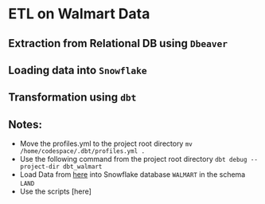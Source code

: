 # ETL on Walmart Data
## Extraction from Relational DB using `Dbeaver`
## Loading data into `Snowflake`
## Transformation using `dbt`

## Notes:
* Move the profiles.yml to the project root directory `mv /home/codespace/.dbt/profiles.yml .`
* Use the following command from the project root directory `dbt debug --project-dir dbt_walmart`
* Load Data from [here]() into Snowflake database `WALMART` in the schema `LAND`
* Use the scripts [here]
